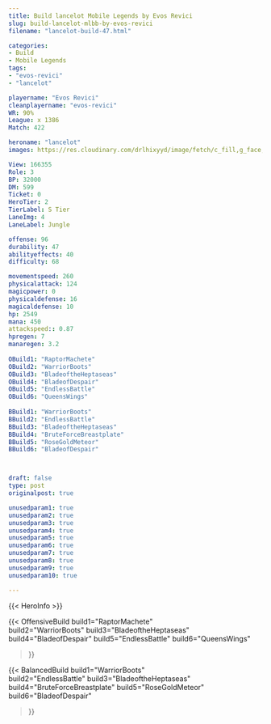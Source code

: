 ```yaml
---
title: Build lancelot Mobile Legends by Evos Revici
slug: build-lancelot-mlbb-by-evos-revici
filename: "lancelot-build-47.html"

categories: 
- Build 
- Mobile Legends
tags: 
- "evos-revici"
- "lancelot"

playername: "Evos Revici"
cleanplayername: "evos-revici"
WR: 90%
League: x 1386
Match: 422 

heroname: "lancelot"
images: https://res.cloudinary.com/drlhixyyd/image/fetch/c_fill,g_face,f_auto/https://cdn2-build.mobagenie.my.id/p/images/banner/full/lancelot.jpg

View: 166355 
Role: 3 
BP: 32000
DM: 599 
Ticket: 0 
HeroTier: 2 
TierLabel: S Tier 
LaneImg: 4
LaneLabel: Jungle

offense: 96 
durability: 47 
abilityeffects: 40 
difficulty: 68 

movementspeed: 260
physicalattack: 124
magicpower: 0
physicaldefense: 16
magicaldefense: 10
hp: 2549
mana: 450
attackspeed:: 0.87
hpregen: 7
manaregen: 3.2
 
OBuild1: "RaptorMachete"  
OBuild2: "WarriorBoots" 
OBuild3: "BladeoftheHeptaseas" 
OBuild4: "BladeofDespair" 
OBuild5: "EndlessBattle" 
OBuild6: "QueensWings" 
 
BBuild1: "WarriorBoots"  
BBuild2: "EndlessBattle" 
BBuild3: "BladeoftheHeptaseas" 
BBuild4: "BruteForceBreastplate" 
BBuild5: "RoseGoldMeteor" 
BBuild6: "BladeofDespair"



draft: false
type: post
originalpost: true

unusedparam1: true
unusedparam2: true
unusedparam3: true
unusedparam4: true
unusedparam5: true
unusedparam6: true
unusedparam7: true
unusedparam8: true
unusedparam9: true
unusedparam10: true

---
```


{{< HeroInfo >}} 

{{< OffensiveBuild 
build1="RaptorMachete"  
build2="WarriorBoots" 
build3="BladeoftheHeptaseas" 
build4="BladeofDespair" 
build5="EndlessBattle" 
build6="QueensWings" 
 >}} 

{{< BalancedBuild 
build1="WarriorBoots"  
build2="EndlessBattle" 
build3="BladeoftheHeptaseas" 
build4="BruteForceBreastplate" 
build5="RoseGoldMeteor" 
build6="BladeofDespair" 
 >}}

